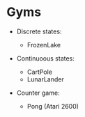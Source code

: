 # Gyms

- Discrete states: 
  - FrozenLake
    
- Continuoous states: 
    - CartPole
    - LunarLander
    
- Counter game:
    - Pong (Atari 2600)

